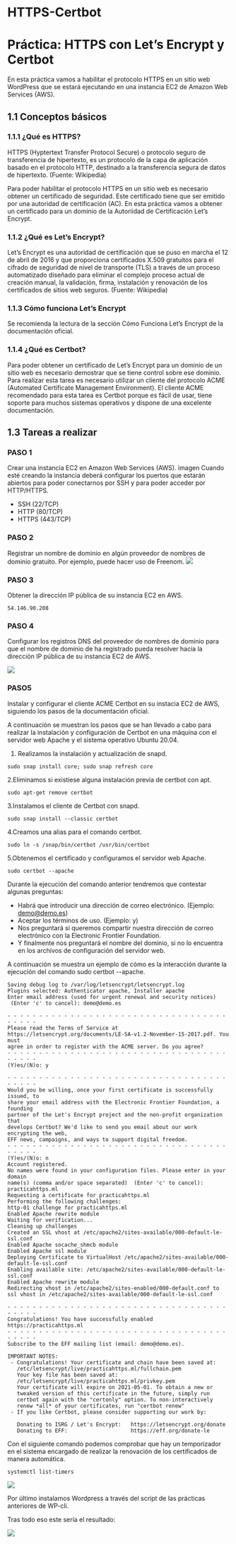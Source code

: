 # HTTPS-Certbot
# Práctica: HTTPS con Let’s Encrypt y Certbot
En esta práctica vamos a habilitar el protocolo HTTPS en un sitio web WordPress que se estará ejecutando en una instancia EC2 de Amazon Web Services (AWS).

## 1.1 Conceptos básicos
### 1.1.1 ¿Qué es HTTPS?
HTTPS (Hyptertext Transfer Protocol Secure) o protocolo seguro de transferencia de hipertexto, es un protocolo de la capa de aplicación basado en el protocolo HTTP, destinado a la transferencia segura de datos de hipertexto. (Fuente: Wikipedia)

Para poder habilitar el protocolo HTTPS en un sitio web es necesario obtener un certificado de seguridad. Este certificado tiene que ser emitido por una autoridad de certificación (AC). En esta práctica vamos a obtener un certificado para un dominio de la Autoriidad de Certificación Let’s Encrypt.

### 1.1.2 ¿Qué es Let’s Encrypt?
Let’s Encrypt es una autoridad de certificación que se puso en marcha el 12 de abril de 2016 y que proporciona certificados X.509 gratuitos para el cifrado de seguridad de nivel de transporte (TLS) a través de un proceso automatizado diseñado para eliminar el complejo proceso actual de creación manual, la validación, firma, instalación y renovación de los certificados de sitios web seguros. (Fuente: Wikipedia)

### 1.1.3 Cómo funciona Let’s Encrypt
Se recomienda la lectura de la sección Cómo Funciona Let’s Encrypt de la documentación oficial.

### 1.1.4 ¿Qué es Certbot?
Para poder obtener un certificado de Let’s Encrypt para un dominio de un sitio web es necesario demostrar que se tiene control sobre ese dominio. Para realizar esta tarea es necesario utilizar un cliente del protocolo ACME (Automated Certificate Management Environment). El cliente ACME recomendado para esta tarea es Certbot porque es fácil de usar, tiene soporte para muchos sistemas operativos y dispone de una excelente documentación.

## 1.3 Tareas a realizar
### PASO 1
Crear una instancia EC2 en Amazon Web Services (AWS). imagen Cuando esté creando la instancia deberá configurar los puertos que estarán abiertos para poder conectarnos por SSH y para poder acceder por HTTP/HTTPS.
- SSH (22/TCP)
- HTTP (80/TCP)
- HTTPS (443/TCP) 

### PASO 2
Registrar un nombre de dominio en algún proveedor de nombres de dominio gratuito. Por ejemplo, puede hacer uso de Freenom. 
![](https://raw.githubusercontent.com/joseean29/HTTPS-Certbot/main/images/midominio.PNG)

### PASO 3
Obtener la dirección IP pública de su instancia EC2 en AWS.
~~~~
54.146.90.208
~~~~

### PASO 4
Configurar los registros DNS del proveedor de nombres de dominio para que el nombre de dominio de ha registrado pueda resolver hacia la dirección IP pública de su instancia EC2 de AWS. 

![](https://raw.githubusercontent.com/joseean29/HTTPS-Certbot/main/images/jabajur.ml.PNG)

### PASO5
Instalar y configurar el cliente ACME Certbot en su instacia EC2 de AWS, siguiendo los pasos de la documentación oficial.

A continuación se muestran los pasos que se han llevado a cabo para realizar la instalación y configuración de Certbot en una máquina con el servidor web Apache y el sistema operativo Ubuntu 20.04.

1. Realizamos la instalación y actualización de snapd.
~~~~
sudo snap install core; sudo snap refresh core
~~~~

2.Eliminamos si existiese alguna instalación previa de certbot con apt.
~~~~
sudo apt-get remove certbot
~~~~

3.Instalamos el cliente de Certbot con snapd.
~~~~
sudo snap install --classic certbot
~~~~

4.Creamos una alias para el comando certbot.
~~~~
sudo ln -s /snap/bin/certbot /usr/bin/certbot
~~~~

5.Obtenemos el certificado y configuramos el servidor web Apache.
~~~~
sudo certbot --apache
~~~~

Durante la ejecución del comando anterior tendremos que contestar algunas preguntas:
- Habrá que introducir una dirección de correo electrónico. (Ejemplo: demo@demo.es)
- Aceptar los términos de uso. (Ejemplo: y)
- Nos preguntará si queremos compartir nuestra dirección de correo electrónico con la Electronic Frontier Foundation. 
- Y finalmente nos preguntará el nombre del dominio, si no lo encuentra en los archivos de configuración del servidor web. 

A continuación se muestra un ejemplo de cómo es la interacción durante la ejecución del comando sudo certbot --apache.

~~~~
Saving debug log to /var/log/letsencrypt/letsencrypt.log
Plugins selected: Authenticator apache, Installer apache
Enter email address (used for urgent renewal and security notices)
 (Enter 'c' to cancel): demo@demo.es

- - - - - - - - - - - - - - - - - - - - - - - - - - - - - - - - - - - - - - - -
Please read the Terms of Service at
https://letsencrypt.org/documents/LE-SA-v1.2-November-15-2017.pdf. You must
agree in order to register with the ACME server. Do you agree?
- - - - - - - - - - - - - - - - - - - - - - - - - - - - - - - - - - - - - - - -
(Y)es/(N)o: y

- - - - - - - - - - - - - - - - - - - - - - - - - - - - - - - - - - - - - - - -
Would you be willing, once your first certificate is successfully issued, to
share your email address with the Electronic Frontier Foundation, a founding
partner of the Let's Encrypt project and the non-profit organization that
develops Certbot? We'd like to send you email about our work encrypting the web,
EFF news, campaigns, and ways to support digital freedom.
- - - - - - - - - - - - - - - - - - - - - - - - - - - - - - - - - - - - - - - -
(Y)es/(N)o: n
Account registered.
No names were found in your configuration files. Please enter in your domain
name(s) (comma and/or space separated)  (Enter 'c' to cancel): practicahttps.ml
Requesting a certificate for practicahttps.ml
Performing the following challenges:
http-01 challenge for practicahttps.ml
Enabled Apache rewrite module
Waiting for verification...
Cleaning up challenges
Created an SSL vhost at /etc/apache2/sites-available/000-default-le-ssl.conf
Enabled Apache socache_shmcb module
Enabled Apache ssl module
Deploying Certificate to VirtualHost /etc/apache2/sites-available/000-default-le-ssl.conf
Enabling available site: /etc/apache2/sites-available/000-default-le-ssl.conf
Enabled Apache rewrite module
Redirecting vhost in /etc/apache2/sites-enabled/000-default.conf to ssl vhost in /etc/apache2/sites-available/000-default-le-ssl.conf

- - - - - - - - - - - - - - - - - - - - - - - - - - - - - - - - - - - - - - - -
Congratulations! You have successfully enabled https://practicahttps.ml
- - - - - - - - - - - - - - - - - - - - - - - - - - - - - - - - - - - - - - - -
Subscribe to the EFF mailing list (email: demo@demo.es).

IMPORTANT NOTES:
 - Congratulations! Your certificate and chain have been saved at:
   /etc/letsencrypt/live/practicahttps.ml/fullchain.pem
   Your key file has been saved at:
   /etc/letsencrypt/live/practicahttps.ml/privkey.pem
   Your certificate will expire on 2021-05-01. To obtain a new or
   tweaked version of this certificate in the future, simply run
   certbot again with the "certonly" option. To non-interactively
   renew *all* of your certificates, run "certbot renew"
 - If you like Certbot, please consider supporting our work by:

   Donating to ISRG / Let's Encrypt:   https://letsencrypt.org/donate
   Donating to EFF:                    https://eff.org/donate-le
~~~~

Con el siguiente comando podemos comprobar que hay un temporizador en el sistema encargado de realizar la renovación de los certificados de manera automática.
~~~~
systemctl list-timers
~~~~

![](https://raw.githubusercontent.com/joseean29/HTTPS-Certbot/main/images/list-timer.PNG)

Por último instalamos Wordpress a través del script de las prácticas anteriores de WP-cli.

Tras todo eso este sería el resultado:

![](https://raw.githubusercontent.com/joseean29/HTTPS-Certbot/main/images/sitio%20web.PNG)


